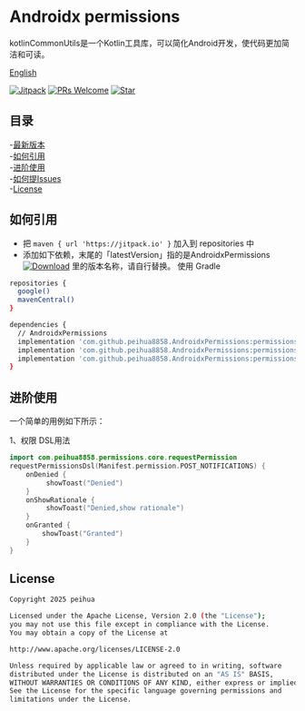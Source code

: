 #  Androidx permissions
kotlinCommonUtils是一个Kotlin工具库，可以简化Android开发，使代码更加简洁和可读。

[English](README_EN.md)

[![Jitpack](https://jitpack.io/v/peihua8858/AndroidxPermissions.svg)](https://github.com/peihua8858)
[![PRs Welcome](https://img.shields.io/badge/PRs-Welcome-brightgreen.svg)](https://github.com/peihua8858)
[![Star](https://img.shields.io/github/stars/peihua8858/kotlinCommonUtils.svg)](https://github.com/peihua8858/AndroidxPermissions)


## 目录
-[最新版本](https://github.com/peihua8858/AndroidxPermissions/releases/tag/1.0.0)<br>
-[如何引用](#如何引用)<br>
-[进阶使用](#进阶使用)<br>
-[如何提Issues](https://github.com/peihua8858/AndroidxPermissions/wiki/%E5%A6%82%E4%BD%95%E6%8F%90Issues%3F)<br>
-[License](#License)<br>


## 如何引用
* 把 `maven { url 'https://jitpack.io' }` 加入到 repositories 中
* 添加如下依赖，末尾的「latestVersion」指的是AndroidxPermissions [![Download](https://jitpack.io/v/peihua8858/AndroidxPermissions.svg)](https://jitpack.io/#peihua8858/AndroidxPermissions) 里的版本名称，请自行替换。
使用 Gradle

```sh
repositories {
  google()
  mavenCentral()
}

dependencies {
  // AndroidxPermissions
  implementation 'com.github.peihua8858.AndroidxPermissions:permissions-core:${latestVersion}'
  implementation 'com.github.peihua8858.AndroidxPermissions:permissions-fragment:${latestVersion}'
  implementation 'com.github.peihua8858.AndroidxPermissions:permissions-compose:${latestVersion}'
}
```
## 进阶使用

一个简单的用例如下所示：

1、权限 DSL用法
```kotlin
import com.peihua8858.permissions.core.requestPermission
requestPermissionsDsl(Manifest.permission.POST_NOTIFICATIONS) {
    onDenied {
         showToast("Denied")
    }
    onShowRationale {
         showToast("Denied,show rationale")
    }
    onGranted {
        showToast("Granted")
    }
}
```
## License

```sh
Copyright 2025 peihua

Licensed under the Apache License, Version 2.0 (the "License");
you may not use this file except in compliance with the License.
You may obtain a copy of the License at

http://www.apache.org/licenses/LICENSE-2.0

Unless required by applicable law or agreed to in writing, software
distributed under the License is distributed on an "AS IS" BASIS,
WITHOUT WARRANTIES OR CONDITIONS OF ANY KIND, either express or implied.
See the License for the specific language governing permissions and
limitations under the License.
```
